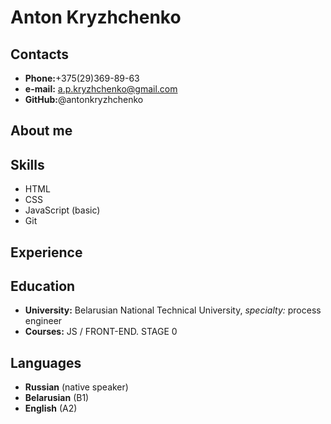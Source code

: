 # Anton Kryzhchenko

## Contacts

* **Phone:**+375(29)369-89-63
* **e-mail:** a.p.kryzhchenko@gmail.com
* **GitHub:**@antonkryzhchenko

## About me

## Skills

* HTML
* CSS
* JavaScript (basic)
* Git

## Experience

## Education

* **University:** Belarusian National Technical University, _specialty:_ process engineer
* **Courses:** JS / FRONT-END. STAGE 0

## Languages

* **Russian** (native speaker)
* **Belarusian** (B1)
* **English** (A2)